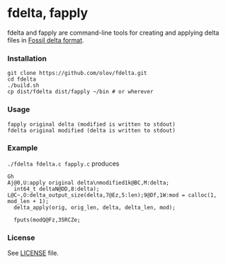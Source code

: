 # fdelta, fapply
fdelta and fapply are command-line tools for creating and applying delta 
files in [Fossil delta format](http://fossil-scm.org/index.html/doc/trunk/www/delta_format.wiki).

### Installation
    git clone https://github.com/olov/fdelta.git
    cd fdelta
    ./build.sh
    cp dist/fdelta dist/fapply ~/bin # or wherever

### Usage
    fapply original delta (modified is written to stdout)
    fdelta original modified (delta is written to stdout)

### Example
`./fdelta fdelta.c fapply.c` produces
```
Gh
Aj@0,U:apply original delta\nmodified1k@BC,M:delta;
  int64_t deltaN@DD,8:delta);
L@C~,O:delta_output_size(delta,7@Ez,5:len);9@Df,1W:mod = calloc(1, mod_len + 1);
  delta_apply(orig, orig_len, delta, delta_len, mod);

  fputs(modQ@Fz,35RCZe;
```

### License
See [LICENSE](LICENSE) file.
